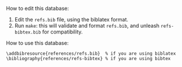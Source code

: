 How to edit this database:

1. Edit the `refs.bib` file, using the biblatex format.
2. Run `make`: this will validate and format `refs.bib`, and unleash `refs-bibtex.bib` for compatibility.

How to use this database:

    \addbibresource{references/refs.bib}  % if you are using biblatex
    \bibliography{references/refs-bibtex} % if you are using bibtex
